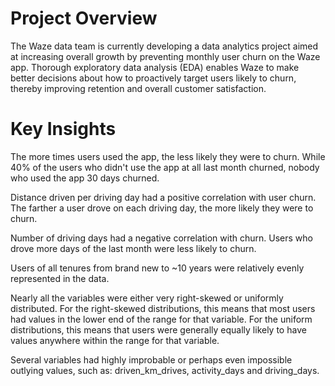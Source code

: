 # Project Overview
The Waze data team is currently developing a data analytics project aimed at increasing overall growth by preventing monthly user churn on the Waze app. Thorough exploratory data analysis (EDA) enables Waze to make better decisions about how to proactively target users likely to churn, thereby improving retention and overall customer satisfaction. 

# Key Insights
The more times users used the app, the less likely they were to churn. While 40% of the users who didn't use the app at all last month churned, nobody who used the app 30 days churned.

Distance driven per driving day had a positive correlation with user churn. The farther a user drove on each driving day, the more likely they were to churn.

Number of driving days had a negative correlation with churn. Users who drove more days of the last month were less likely to churn.

Users of all tenures from brand new to ~10 years were relatively evenly represented in the data.

Nearly all the variables were either very right-skewed or uniformly distributed. 
For the right-skewed distributions, this means that most users had values in the lower end of the range for that variable. 
For the uniform distributions, this means that users were generally equally likely to have values anywhere within the range for that variable.

Several variables had highly improbable or perhaps even impossible outlying values, such as: driven_km_drives, activity_days and driving_days.
